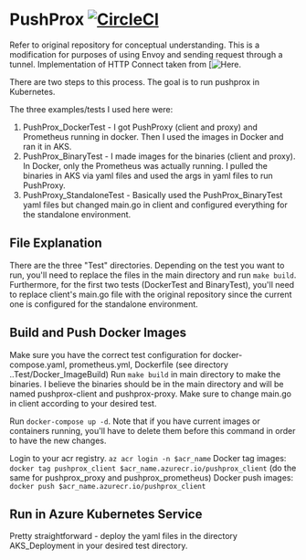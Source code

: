 # PushProx [![CircleCI](https://circleci.com/gh/prometheus-community/PushProx.svg?style=shield)](https://circleci.com/gh/prometheus-community/PushProx)

Refer to original repository for conceptual understanding. This is a modification for purposes of using Envoy and sending request through a tunnel. Implementation of HTTP Connect taken from [![Here](https://github.com/kubernetes-sigs/apiserver-network-proxy/blob/master/cmd/client/main.go).

There are two steps to this process. The goal is to run pushprox in Kubernetes.

The three examples/tests I used here were:
1. PushProx_DockerTest - I got PushProxy (client and proxy) and Prometheus running in docker. Then I used the images in Docker and ran it in AKS.
2. PushProx_BinaryTest - I made images for the binaries (client and proxy). In Docker, only the Prometheus was actually running. I pulled the binaries in AKS via yaml files and used the args in yaml files to run PushProxy.
3. PushProxy_StandaloneTest - Basically used the PushProx_BinaryTest yaml files but changed main.go in client and configured everything for the standalone environment.

## File Explanation
There are the three "Test" directories. Depending on the test you want to run, you'll need to replace the files in the main directory and run ```make build```. Furthermore, for the first two tests (DockerTest and BinaryTest), you'll need to replace client's main.go file with the original repository since the current one is configured for the standalone environment.
## Build and Push Docker Images
Make sure you have the correct test configuration for docker-compose.yaml, prometheus.yml, Dockerfile (see directory ..Test/Docker_ImageBuild)
Run ```make build``` in main directory to make the binaries. I believe the binaries should be in the main directory and will be named pushprox-client and pushprox-proxy. Make sure to change main.go in client according to your desired test.

Run ```docker-compose up -d```. Note that if you have current images or containers running, you'll have to delete them before this command in order to have the new changes.

Login to your acr registry. ```az acr login -n $acr_name```
Docker tag images: ```docker tag pushprox_client $acr_name.azurecr.io/pushprox_client``` (do the same for pushprox_proxy and pushprox_prometheus)
Docker push images: ```docker push $acr_name.azurecr.io/pushprox_client```

## Run in Azure Kubernetes Service
Pretty straightforward - deploy the yaml files in the directory AKS_Deployment in your desired test directory.
